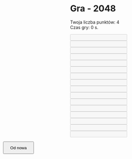 ﻿<!DOCTYPE html>
<html>
<head>
<script src="Script.js"></script>
<meta charset="UTF-8">
<link rel="stylesheet" type="text/css" href="style.css">
<title>Gra - 2048</title>

<h1>Gra - 2048</h1>
<p1> Twoja liczba punktów: </p1>
<p1 id="Points"> 4 </p1>
<br>
<p2> Czas gry: </p2>
<p2 id="PlayTime"> 0 s.</p2>
<button id= "Restart" type="button" style="width: 100px; height: 40px; position: absolute; top: 540px; left:10px" onclick="Restart()">Od nowa</button>
</head>
<body>

<input id="1x1" class="box row1" style="row1; left: 5px" disabled><br>
<input id="1x2" class="box row1" style="left: 105px" disabled><br>
<input id="1x3" class="box row1" style="left: 205px" disabled><br>
<input id="1x4" class="box row1" style="left: 305px" disabled><br>
<input id="2x1" class="box row2" style="left: 5px" disabled><br>
<input id="2x2" class="box row2" style="left: 105px" disabled><br>
<input id="2x3" class="box row2" style="left: 205px" disabled><br>
<input id="2x4" class="box row2" style="left: 305px" disabled><br>
<input id="3x1" class="box row3" style="left: 5px" disabled><br>
<input id="3x2" class="box row3" style="left: 105px" disabled><br>
<input id="3x3" class="box row3" style="left: 205px" disabled><br>
<input id="3x4" class="box row3" style="left: 305px" disabled><br>
<input id="4x1" class="box row4" style="left: 5px" disabled><br>
<input id="4x2" class="box row4" style="left: 105px" disabled><br>
<input id="4x3" class="box row4" style="left: 205px" disabled><br>
<input id="4x4" class="box row4" style="left: 305px" disabled><br>
</body>
</html>
<script>
document.getElementById("1x1").value=2;
document.getElementById("1x2").value=2;
document.onkeydown = checkKey;
</script>
